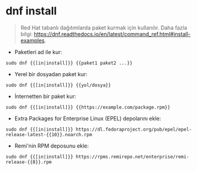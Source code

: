 # dnf install

> Red Hat tabanlı dağıtımlarda paket kurmak için kullanılır.
> Daha fazla bilgi: <https://dnf.readthedocs.io/en/latest/command_ref.html#install-examples>.

- Paketleri ad ile kur:

`sudo dnf {{[in|install]}} {{paket1 paket2 ...}}`

- Yerel bir dosyadan paket kur:

`sudo dnf {{[in|install]}} {{yol/dosya}}`

- İnternetten bir paket kur:

`sudo dnf {{[in|install]}} {{https://example.com/package.rpm}}`

- Extra Packages for Enterprise Linux (EPEL) depolarını ekle:

`sudo dnf {{[in|install]}} https://dl.fedoraproject.org/pub/epel/epel-release-latest-{{10}}.noarch.rpm`

- Remi'nin RPM deposunu ekle:

`sudo dnf {{[in|install]}} https://rpms.remirepo.net/enterprise/remi-release-{{8}}.rpm`

